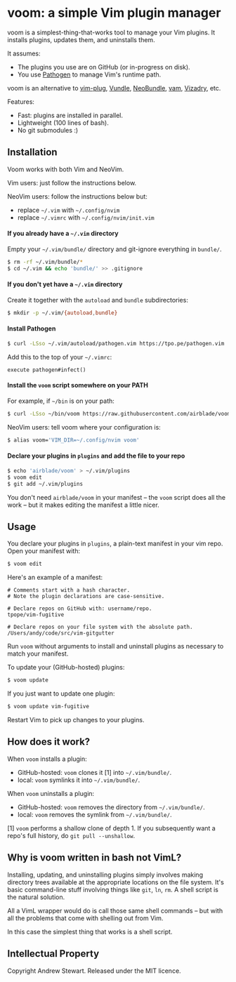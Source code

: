 # voom: a simple Vim plugin manager

voom is a simplest-thing-that-works tool to manage your Vim plugins.  It installs plugins, updates them, and uninstalls them.

It assumes:

- The plugins you use are on GitHub (or in-progress on disk).
- You use [Pathogen][] to manage Vim's runtime path.

voom is an alternative to [vim-plug][], [Vundle][], [NeoBundle][], [vam][], [Vizadry][], etc.

Features:

* Fast: plugins are installed in parallel.
* Lightweight (100 lines of bash).
* No git submodules :)


## Installation

Voom works with both Vim and NeoVim.

Vim users: just follow the instructions below.

NeoVim users: follow the instructions below but:

- replace `~/.vim` with `~/.config/nvim`
- replace `~/.vimrc` with `~/.config/nvim/init.vim`


#### If you already have a `~/.vim` directory

Empty your `~/.vim/bundle/` directory and git-ignore everything in `bundle/`.

```sh
$ rm -rf ~/.vim/bundle/*
$ cd ~/.vim && echo 'bundle/' >> .gitignore
```


#### If you don't yet have a `~/.vim` directory

Create it together with the `autoload` and `bundle` subdirectories:

```sh
$ mkdir -p ~/.vim/{autoload,bundle}
```


#### Install Pathogen

```sh
$ curl -LSso ~/.vim/autoload/pathogen.vim https://tpo.pe/pathogen.vim
```

Add this to the top of your `~/.vimrc`:

```viml
execute pathogen#infect()
```


#### Install the `voom` script somewhere on your PATH

For example, if `~/bin` is on your path:

```sh
$ curl -LSso ~/bin/voom https://raw.githubusercontent.com/airblade/voom/master/voom
```

NeoVim users: tell voom where your configuration is:

```sh
$ alias voom='VIM_DIR=~/.config/nvim voom'
```


#### Declare your plugins in `plugins` and add the file to your repo

```sh
$ echo 'airblade/voom' > ~/.vim/plugins
$ voom edit
$ git add ~/.vim/plugins
```

You don't need `airblade/voom` in your manifest – the `voom` script does all the work – but it makes editing the manifest a little nicer.


## Usage

You declare your plugins in `plugins`, a plain-text manifest in your vim repo.  Open your manifest with:

```sh
$ voom edit
```

Here's an example of a manifest:

```
# Comments start with a hash character.
# Note the plugin declarations are case-sensitive.

# Declare repos on GitHub with: username/repo.
tpope/vim-fugitive

# Declare repos on your file system with the absolute path.
/Users/andy/code/src/vim-gitgutter
```

Run `voom` without arguments to install and uninstall plugins as necessary to match your manifest.

To update your (GitHub-hosted) plugins:

```sh
$ voom update
```

If you just want to update one plugin:

```sh
$ voom update vim-fugitive
```

Restart Vim to pick up changes to your plugins.



## How does it work?

When `voom` installs a plugin:

- GitHub-hosted: `voom` clones it [1] into `~/.vim/bundle/`.
- local: `voom` symlinks it into `~/.vim/bundle/`.

When `voom` uninstalls a plugin:

- GitHub-hosted: `voom` removes the directory from `~/.vim/bundle/`.
- local: `voom` removes the symlink from `~/.vim/bundle/`.

[1] `voom` performs a shallow clone of depth 1.  If you subsequently want a repo's full history, do `git pull --unshallow`.


## Why is voom written in bash not VimL?

Installing, updating, and uninstalling plugins simply involves making directory trees available at the appropriate locations on the file system.  It's basic command-line stuff involving things like `git`, `ln`, `rm`.  A shell script is the natural solution.

All a VimL wrapper would do is call those same shell commands – but with all the problems that come with shelling out from Vim.

In this case the simplest thing that works is a shell script.


  [pathogen]: https://github.com/tpope/vim-pathogen
  [vim-plug]:https://github.com/junegunn/vim-plug
  [vundle]: https://github.com/gmarik/vundle.vim
  [NeoBundle]: https://github.com/Shougo/neobundle.vim
  [vam]: https://github.com/MarcWeber/vim-addon-manager
  [vizadry]: https://github.com/ardagnir/vizardry
  [neovim]: https://neovim.io/doc/user/nvim_from_vim.html


## Intellectual Property

Copyright Andrew Stewart.  Released under the MIT licence.


